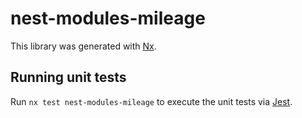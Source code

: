 # nest-modules-mileage

This library was generated with [Nx](https://nx.dev).

## Running unit tests

Run `nx test nest-modules-mileage` to execute the unit tests via [Jest](https://jestjs.io).
